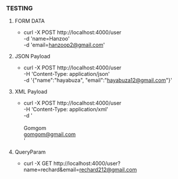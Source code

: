 ### TESTING

1. FORM DATA

   - curl -X POST http://localhost:4000/user \
      -d 'name=Hanzoo' \
      -d 'email=hanzoop2@gmail.com'

2. JSON Payload

   - curl -X POST http://localhost:4000/user \
     -H 'Content-Type: application/json' \
     -d '{"name":"hayabuza", "email":"hayabuza12@gmail.com"}'

3. XML Payload

   - curl -X POST http://localhost:4000/user \
     -H 'Content-Type: application/xml' \
     -d '<?xml version="1.0"?>\
      <Data>\
      <Name>Gomgom</Name>\
      <Email>gomgom@gmail.com</Email>\
      </data>'

4. QueryParam
   - curl -X GET http://localhost:4000/user?name=rechard&email=rechard212@gmail.com

